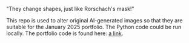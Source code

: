 "They change shapes, just like Rorschach's mask!"

This repo is used to alter original AI-generated images so that they are suitable for the January 2025 portfolio. The Python code could be run locally. The portfolio code is found here: [a link](https://github.com/binhpham2/binhpham2.github.io).
